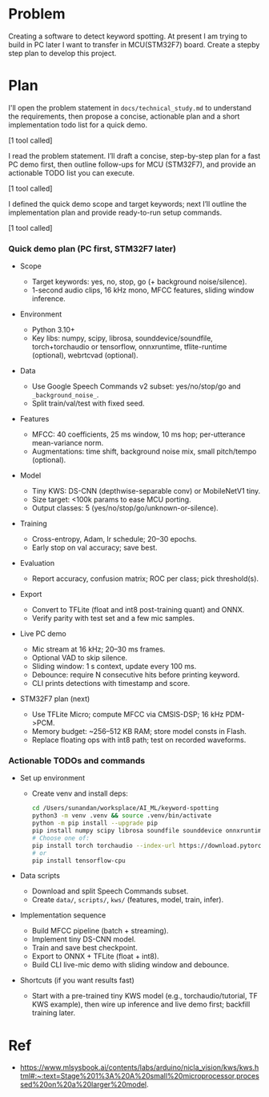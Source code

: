 # Problem
Creating a software to detect keyword spotting. At present I am trying to build in PC later I want to transfer in MCU(STM32F7) board.
Create a stepby step plan  to develop this project.

# Plan
I'll open the problem statement in `docs/technical_study.md` to understand the requirements, then propose a concise, actionable plan and a short implementation todo list for a quick demo.

[1 tool called]

I read the problem statement. I’ll draft a concise, step-by-step plan for a fast PC demo first, then outline follow-ups for MCU (STM32F7), and provide an actionable TODO list you can execute.

[1 tool called]

I defined the quick demo scope and target keywords; next I’ll outline the implementation plan and provide ready-to-run setup commands.

[1 tool called]

### Quick demo plan (PC first, STM32F7 later)

- Scope
  - Target keywords: yes, no, stop, go (+ background noise/silence).
  - 1-second audio clips, 16 kHz mono, MFCC features, sliding window inference.

- Environment
  - Python 3.10+
  - Key libs: numpy, scipy, librosa, sounddevice/soundfile, torch+torchaudio or tensorflow, onnxruntime, tflite-runtime (optional), webrtcvad (optional).

- Data
  - Use Google Speech Commands v2 subset: yes/no/stop/go and `_background_noise_`.
  - Split train/val/test with fixed seed.

- Features
  - MFCC: 40 coefficients, 25 ms window, 10 ms hop; per-utterance mean-variance norm.
  - Augmentations: time shift, background noise mix, small pitch/tempo (optional).

- Model
  - Tiny KWS: DS-CNN (depthwise-separable conv) or MobileNetV1 tiny.
  - Size target: <100k params to ease MCU porting.
  - Output classes: 5 (yes/no/stop/go/unknown-or-silence).

- Training
  - Cross-entropy, Adam, lr schedule; 20–30 epochs.
  - Early stop on val accuracy; save best.

- Evaluation
  - Report accuracy, confusion matrix; ROC per class; pick threshold(s).

- Export
  - Convert to TFLite (float and int8 post-training quant) and ONNX.
  - Verify parity with test set and a few mic samples.

- Live PC demo
  - Mic stream at 16 kHz; 20–30 ms frames.
  - Optional VAD to skip silence.
  - Sliding window: 1 s context, update every 100 ms.
  - Debounce: require N consecutive hits before printing keyword.
  - CLI prints detections with timestamp and score.

- STM32F7 plan (next)
  - Use TFLite Micro; compute MFCC via CMSIS-DSP; 16 kHz PDM->PCM.
  - Memory budget: ~256–512 KB RAM; store model consts in Flash.
  - Replace floating ops with int8 path; test on recorded waveforms.

### Actionable TODOs and commands

- Set up environment
  - Create venv and install deps:
    ```bash
    cd /Users/sunandan/worksplace/AI_ML/keyword-spotting
    python3 -m venv .venv && source .venv/bin/activate
    python -m pip install --upgrade pip
    pip install numpy scipy librosa soundfile sounddevice onnxruntime webrtcvad tqdm matplotlib scikit-learn
    # Choose one of:
    pip install torch torchaudio --index-url https://download.pytorch.org/whl/cpu
    # or
    pip install tensorflow-cpu
    ```

- Data scripts
  - Download and split Speech Commands subset.
  - Create `data/`, `scripts/`, `kws/` (features, model, train, infer).

- Implementation sequence
  - Build MFCC pipeline (batch + streaming).
  - Implement tiny DS-CNN model.
  - Train and save best checkpoint.
  - Export to ONNX + TFLite (float + int8).
  - Build CLI live-mic demo with sliding window and debounce.

- Shortcuts (if you want results fast)
  - Start with a pre-trained tiny KWS model (e.g., torchaudio/tutorial, TF KWS example), then wire up inference and live demo first; backfill training later.

# Ref
- https://www.mlsysbook.ai/contents/labs/arduino/nicla_vision/kws/kws.html#:~:text=Stage%201%3A%20A%20small%20microprocessor,processed%20on%20a%20larger%20model.



